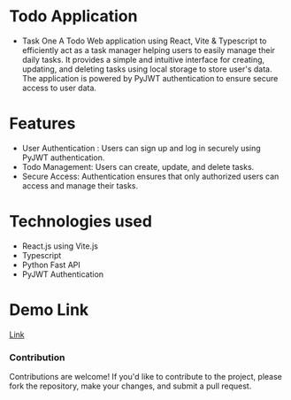 # Todo Application 
- Task One
A Todo Web application using React, Vite & Typescript to efficiently act as a task manager helping users to easily manage their daily tasks. It provides a simple and intuitive interface for creating, updating, and deleting tasks using local storage to store user's data. The application is powered by PyJWT authentication to ensure secure access to user data.

# Features
- User Authentication : Users can sign up and log in securely using PyJWT authentication.
- Todo Management: Users can create, update, and delete tasks.
- Secure Access: Authentication ensures that only authorized users can access and manage their tasks.

# Technologies used
- React.js using Vite.js
-  Typescript
-  Python Fast API
-  PyJWT Authentication

# Demo Link 
[Link](https://drive.google.com/file/d/1KOrZyIhJgxfqlJwgLD0Fd8iq7NxGz5EH/view?usp=sharing)

### Contribution

Contributions are welcome! If you'd like to contribute to the project, please fork the repository, make your changes, and submit a pull request.